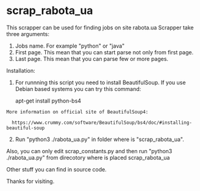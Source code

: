 # scrap_rabota_ua
This scrapper can be used for finding jobs on site rabota.ua
Scrapper take three arguments:
  1. Jobs name. For example "python" or "java"
  2. First page. This mean that you can start parse not only from first page.
  3. Last page. This mean that you can parse few or more pages.
  
Installation:
  1. For runnning this script you need to install BeautifulSoup.
    If you use Debian based systems you can try this command:
    
      apt-get install python-bs4
      
    More information on official site of BeautifulSoup4:
    
      https://www.crummy.com/software/BeautifulSoup/bs4/doc/#installing-beautiful-soup
      
  2. Run "python3 ./rabota_ua.py" in folder where is "scrap_rabota_ua".
  
  
      

Also, you can only edit scrap_constants.py and then run "python3 ./rabota_ua.py" from direcotory where is placed scrap_rabota_ua

Other stuff you can find in source code.

Thanks for visiting.

